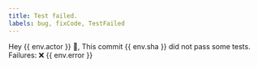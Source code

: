 ```yaml
---
title: Test failed.
labels: bug, fixCode, TestFailed
---
```

Hey {{ env.actor }} 👋, This commit {{ env.sha }} did not pass some tests.
Failures: 
❌ {{ env.error }}
    
